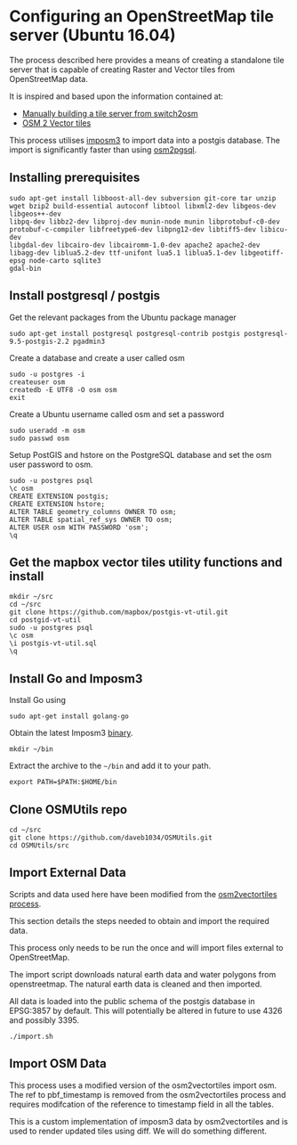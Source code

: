 # Configuring an OpenStreetMap tile server (Ubuntu 16.04)

The process described here provides a means of creating a standalone tile server that is capable of creating
Raster and Vector tiles from OpenStreetMap data.

It is inspired and based upon the information contained at:

* [Manually building a tile server from switch2osm](https://switch2osm.org/serving-tiles/manually-building-a-tile-server-14-04/)
* [OSM 2 Vector tiles](http://osm2vectortiles.org/)

This process utilises [imposm3](https://github.com/omniscale/imposm3) to import data into a postgis database.
The import is significantly faster than using [osm2pgsql](https://github.com/openstreetmap/osm2pgsql).

## Installing prerequisites

```
sudo apt-get install libboost-all-dev subversion git-core tar unzip wget bzip2 build-essential autoconf libtool libxml2-dev libgeos-dev libgeos++-dev 
libpq-dev libbz2-dev libproj-dev munin-node munin libprotobuf-c0-dev protobuf-c-compiler libfreetype6-dev libpng12-dev libtiff5-dev libicu-dev 
libgdal-dev libcairo-dev libcairomm-1.0-dev apache2 apache2-dev libagg-dev liblua5.2-dev ttf-unifont lua5.1 liblua5.1-dev libgeotiff-epsg node-carto sqlite3
gdal-bin
```

## Install postgresql / postgis

Get the relevant packages from the Ubuntu package manager
```
sudo apt-get install postgresql postgresql-contrib postgis postgresql-9.5-postgis-2.2 pgadmin3
```
Create a database and create a user called osm
```
sudo -u postgres -i
createuser osm
createdb -E UTF8 -O osm osm
exit
```
Create a Ubuntu username called osm and set a password
```
sudo useradd -m osm
sudo passwd osm
```
Setup PostGIS and hstore on the PostgreSQL database and set the osm user password to osm.
```
sudo -u postgres psql
\c osm
CREATE EXTENSION postgis;
CREATE EXTENSION hstore;
ALTER TABLE geometry_columns OWNER TO osm;
ALTER TABLE spatial_ref_sys OWNER TO osm;
ALTER USER osm WITH PASSWORD 'osm';
\q
```

## Get the mapbox vector tiles utility functions and install
```
mkdir ~/src
cd ~/src
git clone https://github.com/mapbox/postgis-vt-util.git
cd postgid-vt-util
sudo -u postgres psql
\c osm
\i postgis-vt-util.sql
\q
```

## Install Go and Imposm3
Install Go using
```
sudo apt-get install golang-go
```
Obtain the latest Imposm3 [binary](https://imposm.org/static/rel/).
```
mkdir ~/bin
```
Extract the archive to the `~/bin` and add it to your path.
```
export PATH=$PATH:$HOME/bin
```

## Clone OSMUtils repo
```
cd ~/src
git clone https://github.com/daveb1034/OSMUtils.git
cd OSMUtils/src
```

## Import External Data

Scripts and data used here have been modified from the [osm2vectortiles process](https://github.com/osm2vectortiles/osm2vectortiles/tree/master/src/import-external).


This section details the steps needed to obtain and import the required data.

This process only needs to be run the once and will import files external to OpenStreetMap.

The import script downloads natural earth data and water polygons from openstreetmap.
The natural earth data is cleaned and then imported.

All data is loaded into the public schema of the postgis database in EPSG:3857 by default.
This will potentially be altered in future to use 4326 and possibly 3395.

```
./import.sh
```

## Import OSM Data

This process uses a modified version of the osm2vectortiles import osm.
The ref to pbf_timestamp is removed from the osm2vectortiles process and requires
modifcation of the reference to timestamp field in all the tables.

This is a custom implementation of imposm3 data by osm2vectortiles and is used to render 
updated tiles using diff.
We will do something different.